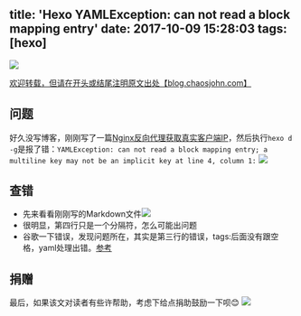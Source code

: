 title: 'Hexo YAMLException: can not read a block mapping entry'
date: 2017-10-09 15:28:03
tags: [hexo]
---
![](https://avatars2.githubusercontent.com/u/6375567?v=4&s=200)

[欢迎转载，但请在开头或结尾注明原文出处【blog.chaosjohn.com】](https://blog.chaosjohn.com/Hexo-YAMLException-can-not-read-a-block-mapping-entry.html)

## 问题
好久没写博客，刚刚写了一篇[Nginx反向代理获取真实客户端IP](/2017/10/09/Nginx-Real-Client-IP/)，然后执行`hexo d -g`是报了错：`YAMLException: can not read a block mapping entry; a multiline key may not be an implicit key at line 4, column 1:`
![][img01]

## 查错
* 先来看看刚刚写的Markdown文件![][img02]
* 很明显，第四行只是一个分隔符，怎么可能出问题
* 谷歌一下错误，发现问题所在，其实是第三行的错误，tags:后面没有跟空格，yaml处理出错。[参考](https://github.com/fbrctr/fabricator/issues/241)

## 捐赠
最后，如果该文对读者有些许帮助，考虑下给点捐助鼓励一下呗😊
![](https://image.blog.chaosjohn.com/donate-me.png)

[img01]: https://image.blog.chaosjohn.com/Hexo-YAMLException-can-not-read-a-block-mapping-entry/screenshot-of-problem.png
[img02]: https://image.blog.chaosjohn.com/Hexo-YAMLException-can-not-read-a-block-mapping-entry/screenshot-of-markdown.png
